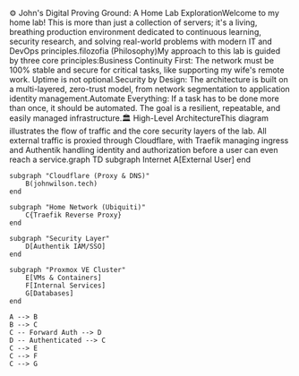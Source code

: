 ⚙️ John's Digital Proving Ground: A Home Lab ExplorationWelcome to my home lab! This is more than just a collection of servers; it's a living, breathing production environment dedicated to continuous learning, security research, and solving real-world problems with modern IT and DevOps principles.filozofia (Philosophy)My approach to this lab is guided by three core principles:Business Continuity First: The network must be 100% stable and secure for critical tasks, like supporting my wife's remote work. Uptime is not optional.Security by Design: The architecture is built on a multi-layered, zero-trust model, from network segmentation to application identity management.Automate Everything: If a task has to be done more than once, it should be automated. The goal is a resilient, repeatable, and easily managed infrastructure.🏛️ High-Level ArchitectureThis diagram illustrates the flow of traffic and the core security layers of the lab. All external traffic is proxied through Cloudflare, with Traefik managing ingress and Authentik handling identity and authorization before a user can even reach a service.graph TD
    subgraph Internet
        A[External User]
    end

    subgraph "Cloudflare (Proxy & DNS)"
        B(johnwilson.tech)
    end

    subgraph "Home Network (Ubiquiti)"
        C{Traefik Reverse Proxy}
    end
    
    subgraph "Security Layer"
        D[Authentik IAM/SSO]
    end

    subgraph "Proxmox VE Cluster"
        E[VMs & Containers]
        F[Internal Services]
        G[Databases]
    end

    A --> B
    B --> C
    C -- Forward Auth --> D
    D -- Authenticated --> C
    C --> E
    C --> F
    C --> G
